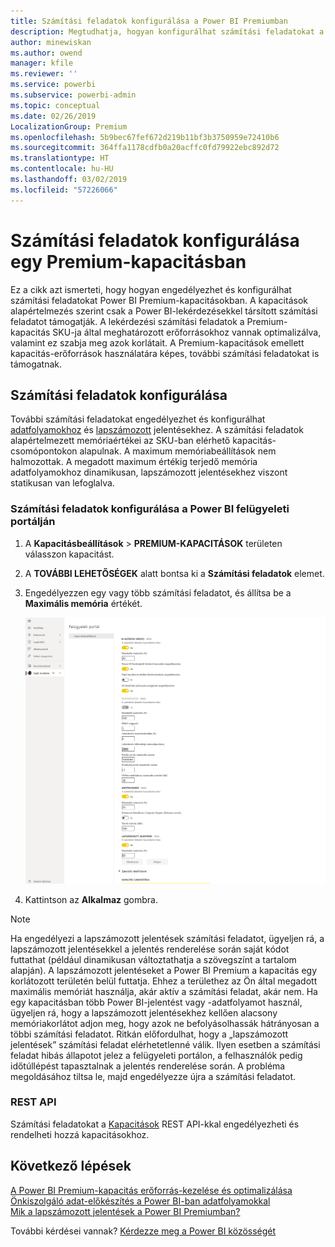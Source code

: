 ```yaml
---
title: Számítási feladatok konfigurálása a Power BI Premiumban
description: Megtudhatja, hogyan konfigurálhat számítási feladatokat a Power BI Premiumban.
author: minewiskan
ms.author: owend
manager: kfile
ms.reviewer: ''
ms.service: powerbi
ms.subservice: powerbi-admin
ms.topic: conceptual
ms.date: 02/26/2019
LocalizationGroup: Premium
ms.openlocfilehash: 5b9bec67fef672d219b11bf3b3750959e72410b6
ms.sourcegitcommit: 364ffa1178cdfb0a20acffc0fd79922ebc892d72
ms.translationtype: HT
ms.contentlocale: hu-HU
ms.lasthandoff: 03/02/2019
ms.locfileid: "57226066"
---
```

# <a name="configure-workloads-in-a-premium-capacity"></a>Számítási feladatok konfigurálása egy Premium-kapacitásban

Ez a cikk azt ismerteti, hogy hogyan engedélyezhet és konfigurálhat számítási feladatokat Power BI Premium-kapacitásokban. A kapacitások alapértelmezés szerint csak a Power BI-lekérdezésekkel társított számítási feladatot támogatják. A lekérdezési számítási feladatok a Premium-kapacitás SKU-ja által meghatározott erőforrásokhoz vannak optimalizálva, valamint ez szabja meg azok korlátait. A Premium-kapacitások emellett kapacitás-erőforrások használatára képes, további számítási feladatokat is támogatnak.

## <a name="configure-workloads"></a>Számítási feladatok konfigurálása

További számítási feladatokat engedélyezhet és konfigurálhat [adatfolyamokhoz](service-dataflows-overview.md#dataflow-capabilities-on-power-bi-premium) és [lapszámozott](paginated-reports-save-to-power-bi-service.md) jelentésekhez. A számítási feladatok alapértelmezett memóriaértékei az SKU-ban elérhető kapacitás-csomópontokon alapulnak. A maximum memóriabeállítások nem halmozottak. A megadott maximum értékig terjedő memória adatfolyamokhoz dinamikusan, lapszámozott jelentésekhez viszont statikusan van lefoglalva. 

### <a name="to-configure-workloads-in-the-power-bi-admin-portal"></a>Számítási feladatok konfigurálása a Power BI felügyeleti portálján

1. A **Kapacitásbeállítások** > **PREMIUM-KAPACITÁSOK** területen válasszon kapacitást.

1. A **TOVÁBBI LEHETŐSÉGEK** alatt bontsa ki a **Számítási feladatok** elemet.

1. Engedélyezzen egy vagy több számítási feladatot, és állítsa be a **Maximális memória** értékét.   

    
    ![Számítási feladatok engedélyezése](media/service-admin-premium-workloads/admin-portal-workloads.png)

1. Kattintson az **Alkalmaz** gombra.

> [!NOTE]
> Ha engedélyezi a lapszámozott jelentések számítási feladatot, ügyeljen rá, a lapszámozott jelentésekkel a jelentés renderelése során saját kódot futtathat (például dinamikusan változtathatja a szövegszínt a tartalom alapján). A lapszámozott jelentéseket a Power BI Premium a kapacitás egy korlátozott területén belül futtatja. Ehhez a területhez az Ön által megadott maximális memóriát használja, akár aktív a számítási feladat, akár nem. Ha egy kapacitásban több Power BI-jelentést vagy -adatfolyamot használ, ügyeljen rá, hogy a lapszámozott jelentésekhez kellően alacsony memóriakorlátot adjon meg, hogy azok ne befolyásolhassák hátrányosan a többi számítási feladatot. Ritkán előfordulhat, hogy a „lapszámozott jelentések” számítási feladat elérhetetlenné válik. Ilyen esetben a számítási feladat hibás állapotot jelez a felügyeleti portálon, a felhasználók pedig időtúllépést tapasztalnak a jelentés renderelése során. A probléma megoldásához tiltsa le, majd engedélyezze újra a számítási feladatot.


### <a name="rest-api"></a>REST API

Számítási feladatokat a [Kapacitások](https://docs.microsoft.com/rest/api/power-bi/capacities) REST API-kkal engedélyezheti és rendelheti hozzá kapacitásokhoz.


## <a name="next-steps"></a>Következő lépések

[A Power BI Premium-kapacitás erőforrás-kezelése és optimalizálása](service-premium-understand-how-it-works.md)   
[Önkiszolgáló adat-előkészítés a Power BI-ban adatfolyamokkal](service-dataflows-overview.md)   
[Mik a lapszámozott jelentések a Power BI Premiumban?](paginated-reports-report-builder-power-bi.md)   

További kérdései vannak? [Kérdezze meg a Power BI közösségét](http://community.powerbi.com/)